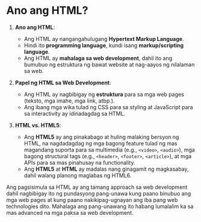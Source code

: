 # Ano ang HTML?

1. **Ano ang HTML**:
   - Ang HTML ay nangangahulugang **Hypertext Markup Language**.
   - Hindi ito **programming language**, kundi isang **markup/scripting language**.
   - Ang HTML ay **mahalaga sa web development**, dahil ito ang bumubuo ng estruktura ng bawat website at nag-aayos ng nilalaman sa web.

2. **Papel ng HTML sa Web Development**:
   - Ang HTML ay nagbibigay ng **estruktura** para sa mga web pages (teksto, mga imahe, mga link, atbp.).
   - Ang ibang mga wika tulad ng CSS para sa styling at JavaScript para sa interactivity ay idinadagdag sa HTML.

3. **HTML vs. HTML5**:
   - Ang **HTML5** ay ang pinakabago at huling malaking bersyon ng HTML, na nagdadagdag ng mga bagong feature tulad ng mas magandang suporta para sa multimedia (e.g., `<video>`, `<audio>`), mga bagong structural tags (e.g., `<header>`, `<footer>`, `<article>`), at mga APIs para sa mas pinahusay na functionality.
   - Ang **HTML5** at **HTML** ay madalas nang ginagamit ng magkasabay, dahil walang planong maglabas ng HTML6.

Ang pagsisimula sa HTML ay ang tamang approach sa web development dahil nagbibigay ito ng pundasyong pang-unawa kung paano binubuo ang mga web pages at kung paano nakikipag-ugnayan ang iba pang web technologies dito. Mahalaga ang pang-unawang ito habang lumalalim ka sa mas advanced na mga paksa sa web development.